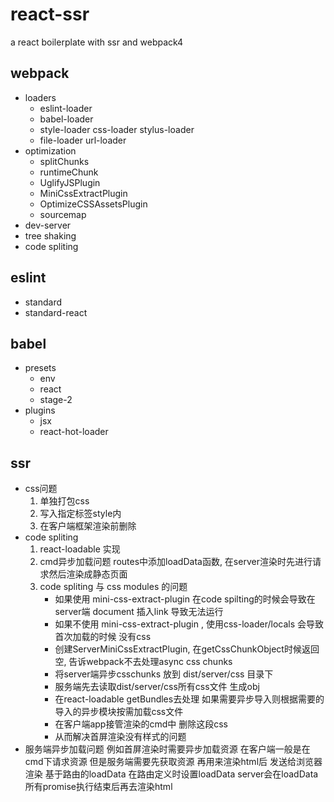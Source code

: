 # react-ssr

a react boilerplate with ssr and webpack4

## webpack

- loaders
  - eslint-loader
  - babel-loader
  - style-loader css-loader stylus-loader
  - file-loader url-loader
- optimization
  - splitChunks
  - runtimeChunk
  - UglifyJSPlugin
  - MiniCssExtractPlugin
  - OptimizeCSSAssetsPlugin
  - sourcemap
- dev-server
- tree shaking
- code spliting

## eslint

- standard
- standard-react

## babel

- presets
  - env
  - react
  - stage-2
- plugins
  - jsx
  - react-hot-loader

## ssr

- css问题
  1. 单独打包css
  2. 写入指定标签style内
  3. 在客户端框架渲染前删除
- code spliting
  1. react-loadable 实现
  2. cmd异步加载问题  routes中添加loadData函数, 在server渲染时先进行请求然后渲染成静态页面
  3. code spliting 与 css modules 的问题
      - 如果使用 mini-css-extract-plugin 在code spilting的时候会导致在server端 document 插入link 导致无法运行
      - 如果不使用 mini-css-extract-plugin , 使用css-loader/locals 会导致首次加载的时候 没有css
      - 创建ServerMiniCssExtractPlugin, 在getCssChunkObject时候返回空, 告诉webpack不去处理async css chunks
      - 将server端异步csschunks 放到 dist/server/css 目录下
      - 服务端先去读取dist/server/css所有css文件 生成obj
      - 在react-loadable getBundles去处理 如果需要异步导入则根据需要的导入的异步模块按需加载css文件
      - 在客户端app接管渲染的cmd中 删除这段css
      - 从而解决首屏渲染没有样式的问题
- 服务端异步加载问题 例如首屏渲染时需要异步加载资源  在客户端一般是在cmd下请求资源  但是服务端需要先获取资源 再用来渲染html后 发送给浏览器渲染 基于路由的loadData 在路由定义时设置loadData server会在loadData所有promise执行结束后再去渲染html
